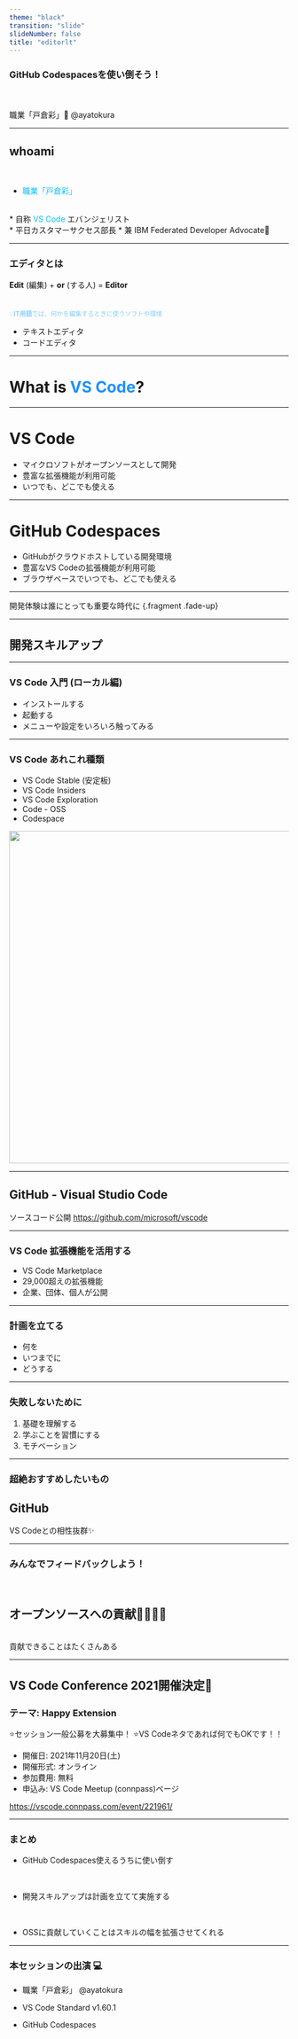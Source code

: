 ```yaml
---
theme: "black"
transition: "slide"
slideNumber: false
title: "editorlt"
---
```

<style type="text/css">
  .reveal h1,
  .reveal h2,
  .reveal h3,
  .reveal h4,
  .reveal h5,
  .reveal h6 {
    text-transform: none;
  }
</style>

### GitHub Codespacesを使い倒そう！  
<br>
<br>
職業「戸倉彩」🥑 @ayatokura

---

## whoami
<br>

* <span style="color: deepskyblue; ">職業「戸倉彩」</span>  
<br>  
* 自称 <span style="color: deepskyblue; ">VS Code</span> エバンジェリスト  
<br>  
* 平日カスタマーサクセス部長
* 兼 IBM Federated Developer Advocate🥑  


---

### エディタとは

**Edit** (編集) + **or** (する人) = **Editor**
<br>
<br>
<br>
<span style="font-size: 80%; color: lightskyblue;">💡**IT用語**では、何かを編集するときに使うソフトや環境</span>
* テキストエディタ
* コードエディタ

---

# What is <span style="color: dodgerblue; ">VS Code</span>?

---

# VS Code

* マイクロソフトがオープンソースとして開発
* 豊富な拡張機能が利用可能
* いつでも、どこでも使える

---

# GitHub Codespaces

* GitHubがクラウドホストしている開発環境
* 豊富なVS Codeの拡張機能が利用可能
* ブラウザベースでいつでも、どこでも使える

---

開発体験は誰にとっても重要な時代に {.fragment .fade-up}

---

## 開発スキルアップ

---

### VS Code 入門 (ローカル編)
* インストールする
* 起動する
* メニューや設定をいろいろ触ってみる

---


### VS Code あれこれ種類
* VS Code Stable (安定板)
* VS Code Insiders
* VS Code Exploration
* Code - OSS
* Codespace   
<img src="2021-08-28-12-41-05.png" width="600">

---

## GitHub - Visual Studio Code
ソースコード公開
https://github.com/microsoft/vscode

---

### VS Code 拡張機能を活用する
* VS Code Marketplace
* 29,000超えの拡張機能
* 企業、団体、個人が公開

---

### 計画を立てる
* 何を
* いつまでに
* どうする

---

### 失敗しないために
1. 基礎を理解する
2. 学ぶことを習慣にする
3. モチベーション

---

### 超絶おすすめしたいもの

## GitHub

VS Codeとの相性抜群✨

---

### みんなでフィードバックしよう！
<br>

## オープンソースへの貢献👩‍💻👨‍💻

<br>
貢献できることはたくさんある

---

## VS Code Conference 2021開催決定🎉

### テーマ: Happy Extension

⭐️セッション一般公募を大募集中！
⭐️VS Codeネタであれば何でもOKです！！

* 開催日: 2021年11月20日(土)  
* 開催形式: オンライン
* 参加費用: 無料  
* 申込み: VS Code Meetup (connpass)ページ

https://vscode.connpass.com/event/221961/

---

### まとめ

* GitHub Codespaces使えるうちに使い倒す  
<br>

* 開発スキルアップは計画を立てて実施する
<br>

* OSSに貢献していくことはスキルの幅を拡張させてくれる

---

### 本セッションの出演 💻

* 職業「戸倉彩」 @ayatokura

* VS Code Standard v1.60.1

* GitHub Codespaces
